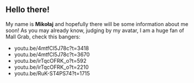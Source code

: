 ## Hello there!

My name is **Mikołaj** and hopefully there will be some information about me soon!
As you may already know, judging by my avatar, I am a huge fan of Mall Grab, check this bangers:
* youtu.be/4mtfCl5J78c?t=3418
* youtu.be/4mtfCl5J78c?t=3670
* youtu.be/irTqcOFRK_o?t=592
* youtu.be/irTqcOFRK_o?t=2210
* youtu.be/RuK-ST4PS74?t=1715
